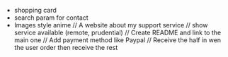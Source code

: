 - shopping card
- search param for contact
- Images style anime
  // A website about my support service
  // show service available (remote, prudential)
  // Create README and link to the main one
  // Add payment method like Paypal
  // Receive the half in wen the user order then receive the rest
